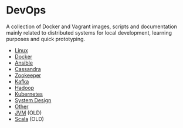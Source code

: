 # DevOps

A collection of Docker and Vagrant images, scripts and documentation mainly related to distributed systems for local development, learning purposes and quick prototyping.

* [Linux](linux.md)
* [Docker](docker.md)
* [Ansible](ansible.md)
* [Cassandra](cassandra.md)
* [Zookeeper](zookeeper.md)
* [Kafka](kafka.md)
* [Hadoop](hadoop.md)
* [Kubernetes](kubernetes.md)
* [System Design](system-design.md)
* [Other](other.md)
* [JVM](jvm.md) (OLD)
* [Scala](scala.md) (OLD)
